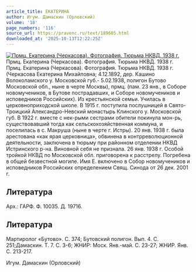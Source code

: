 ```yaml
---
article_title: ЕКАТЕРИНА
author: Игум. Дамаскин (Орловский)
volume: '18'
page_numbers: '116'
source_url: https://pravenc.ru/text/189605.html
downloaded_at: '2025-10-13T12:22:25Z'
---
```


[![Прмц. Екатерина (Черкасова). Фотография. Тюрьма НКВД. 1938 г.](https://pravenc.ru/data/771/493/1234/i200.jpg "Кликните для увеличения картинки")](https://pravenc.ru/data/771/493/1234/i400.jpg)Прмц. Екатерина (Черкасова). Фотография. Тюрьма НКВД. 1938 г.  
Прмц. Екатерина (Черкасова). Фотография. Тюрьма НКВД. 1938 г.(Черкасова Екатерина Михайловна; 4.12.1892, дер. Кашино Волоколамского у. Московской губ.- 5.02.1938, полигон Бутово Московской обл., ныне в черте Москвы), прмц. (пам. 23 янв., в Соборе новомучеников, в Бутове пострадавших, и Соборе новомучеников и исповедников Российских). Из крестьянской семьи. Училась в церковноприходской школе. В 1915 г. поступила послушницей в Свято-Троицкий Александро-Невский монастырь Клинского у. Московской губ. В 1922 г. вместе с нек-рыми сестрами обители покинула мон-рь, существовавший тогда как сельскохозяйственная коммуна, и поселилась в с. Макруша (ныне в черте г. Истры). 20 янв. 1938 г. была арестована «как ярая церковница», обвинена в контрреволюционной деятельности, заключена в тюрьму при районном отделении НКВД Истринского р-на. Виновной себя не признала. 26 янв. 1938 г. Особой тройкой НКВД по Московской обл. приговорена к расстрелу. Погребена в общей безвестной могиле. Имя Е. включено в Собор новомучеников и исповедников Российских определением Свящ. Синода от 26 дек. 2001 г.

## Литература

Арх.: ГАРФ. Ф. 10035. Д. 19716.

## Литература

Мартиролог «Бутово». С. 374; Бутовский полигон. Вып. 4. С. 251;Дамаскин. Т. 7. С. 3-6; ЖНИР: Моск. Янв.-май. С. 23-27; ЖНИР. Янв. С. 213-217.

Игум. Дамаскин (Орловский)

